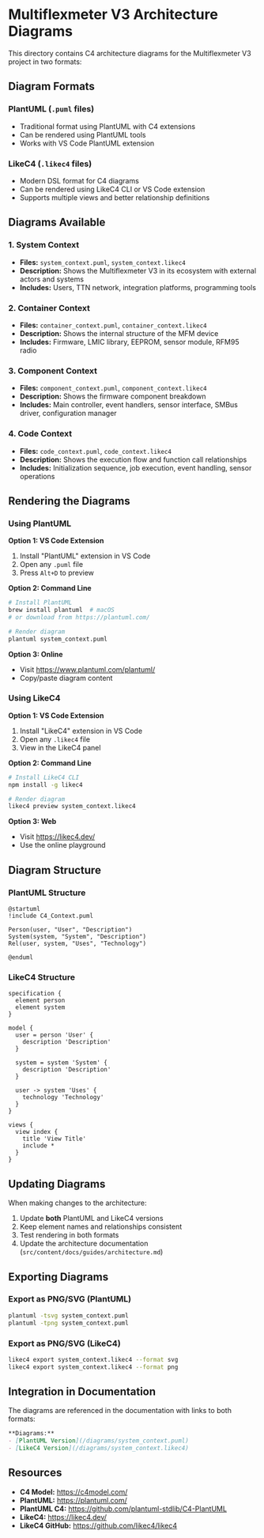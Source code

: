 # Multiflexmeter V3 Architecture Diagrams

This directory contains C4 architecture diagrams for the Multiflexmeter V3 project in two formats:

## Diagram Formats

### PlantUML (`.puml` files)
- Traditional format using PlantUML with C4 extensions
- Can be rendered using PlantUML tools
- Works with VS Code PlantUML extension

### LikeC4 (`.likec4` files)
- Modern DSL format for C4 diagrams
- Can be rendered using LikeC4 CLI or VS Code extension
- Supports multiple views and better relationship definitions

## Diagrams Available

### 1. System Context
- **Files:** `system_context.puml`, `system_context.likec4`
- **Description:** Shows the Multiflexmeter V3 in its ecosystem with external actors and systems
- **Includes:** Users, TTN network, integration platforms, programming tools

### 2. Container Context
- **Files:** `container_context.puml`, `container_context.likec4`
- **Description:** Shows the internal structure of the MFM device
- **Includes:** Firmware, LMIC library, EEPROM, sensor module, RFM95 radio

### 3. Component Context
- **Files:** `component_context.puml`, `component_context.likec4`
- **Description:** Shows the firmware component breakdown
- **Includes:** Main controller, event handlers, sensor interface, SMBus driver, configuration manager

### 4. Code Context
- **Files:** `code_context.puml`, `code_context.likec4`
- **Description:** Shows the execution flow and function call relationships
- **Includes:** Initialization sequence, job execution, event handling, sensor operations

## Rendering the Diagrams

### Using PlantUML

**Option 1: VS Code Extension**
1. Install "PlantUML" extension in VS Code
2. Open any `.puml` file
3. Press `Alt+D` to preview

**Option 2: Command Line**
```bash
# Install PlantUML
brew install plantuml  # macOS
# or download from https://plantuml.com/

# Render diagram
plantuml system_context.puml
```

**Option 3: Online**
- Visit https://www.plantuml.com/plantuml/
- Copy/paste diagram content

### Using LikeC4

**Option 1: VS Code Extension**
1. Install "LikeC4" extension in VS Code
2. Open any `.likec4` file
3. View in the LikeC4 panel

**Option 2: Command Line**
```bash
# Install LikeC4 CLI
npm install -g likec4

# Render diagram
likec4 preview system_context.likec4
```

**Option 3: Web**
- Visit https://likec4.dev/
- Use the online playground

## Diagram Structure

### PlantUML Structure
```plantuml
@startuml
!include C4_Context.puml

Person(user, "User", "Description")
System(system, "System", "Description")
Rel(user, system, "Uses", "Technology")

@enduml
```

### LikeC4 Structure
```likec4
specification {
  element person
  element system
}

model {
  user = person 'User' {
    description 'Description'
  }
  
  system = system 'System' {
    description 'Description'
  }
  
  user -> system 'Uses' {
    technology 'Technology'
  }
}

views {
  view index {
    title 'View Title'
    include *
  }
}
```

## Updating Diagrams

When making changes to the architecture:

1. Update **both** PlantUML and LikeC4 versions
2. Keep element names and relationships consistent
3. Test rendering in both formats
4. Update the architecture documentation (`src/content/docs/guides/architecture.md`)

## Exporting Diagrams

### Export as PNG/SVG (PlantUML)
```bash
plantuml -tsvg system_context.puml
plantuml -tpng system_context.puml
```

### Export as PNG/SVG (LikeC4)
```bash
likec4 export system_context.likec4 --format svg
likec4 export system_context.likec4 --format png
```

## Integration in Documentation

The diagrams are referenced in the documentation with links to both formats:

```markdown
**Diagrams:**
- [PlantUML Version](/diagrams/system_context.puml)
- [LikeC4 Version](/diagrams/system_context.likec4)
```

## Resources

- **C4 Model:** https://c4model.com/
- **PlantUML:** https://plantuml.com/
- **PlantUML C4:** https://github.com/plantuml-stdlib/C4-PlantUML
- **LikeC4:** https://likec4.dev/
- **LikeC4 GitHub:** https://github.com/likec4/likec4
